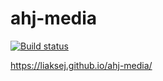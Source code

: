 # ahj-media

[![Build status](https://ci.appveyor.com/api/projects/status/y7a1w3m5oeu2o7hv?svg=true)](https://ci.appveyor.com/project/Liaksej/ahj-media)

https://liaksej.github.io/ahj-media/



